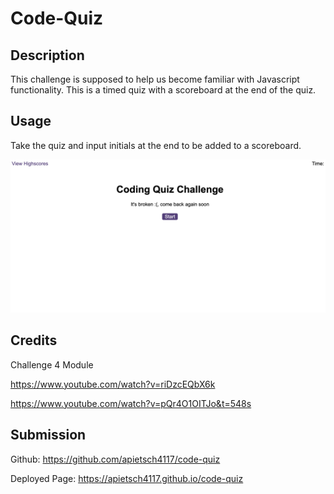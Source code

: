 # Code-Quiz

## Description

This challenge is supposed to help us become familiar with Javascript functionality. This is a timed quiz with a scoreboard at the end of the quiz. 

## Usage

Take the quiz and input initials at the end to be added to a scoreboard.


![alt text](assets/screenshot.png)


## Credits

Challenge 4 Module

https://www.youtube.com/watch?v=riDzcEQbX6k

https://www.youtube.com/watch?v=pQr4O1OITJo&t=548s

## Submission

Github: https://github.com/apietsch4117/code-quiz

Deployed Page: https://apietsch4117.github.io/code-quiz
